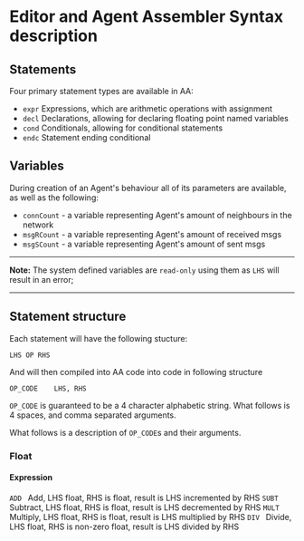 # Editor and Agent Assembler Syntax description

## Statements

Four primary statement types are available in AA:
 - `expr` Expressions, which are arithmetic operations with assignment
 - `decl` Declarations, allowing for declaring floating point named variables
 - `cond` Conditionals, allowing for conditional statements
 - `endc` Statement ending conditional

 ## Variables

 During creation of an Agent's behaviour all of its parameters are available, as well as the following:
 - `connCount` - a variable representing Agent's amount of neighbours in the network
 - `msgRCount` - a variable representing Agent's amount of received msgs
 - `msgSCount` - a variable representing Agent's amount of sent msgs

 ---
**Note:**
 The system defined variables are `read-only` using them as `LHS` will result in an error;

---

## Statement structure

Each statement will have the following stucture:
```
LHS OP RHS
```

And will then compiled into AA code into code in following structure

```
OP_CODE    LHS, RHS
```

`OP_CODE` is guaranteed to be a 4 character alphabetic string. What follows is 4 spaces, and comma separated arguments.

What follows is a description of `OP_CODE`s and their arguments.

### Float
#### Expression
`ADD ` Add, LHS float, RHS is float, result is LHS incremented by RHS
`SUBT` Subtract, LHS float, RHS is float, result is LHS decremented by RHS
`MULT` Multiply, LHS float, RHS is float, result is LHS multiplied by RHS
`DIV ` Divide, LHS float, RHS is non-zero float, result is LHS divided by RHS


